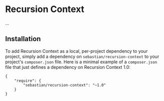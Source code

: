 # Recursion Context

...

## Installation

To add Recursion Context as a local, per-project dependency to your project, simply add a dependency on `sebastian/recursion-context` to your project's `composer.json` file. Here is a minimal example of a `composer.json` file that just defines a dependency on Recursion Context 1.0:

    {
        "require": {
            "sebastian/recursion-context": "~1.0"
        }
    }
